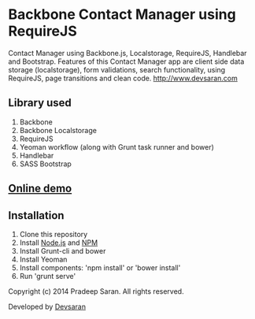 Backbone Contact Manager using RequireJS
========================

Contact Manager using Backbone.js, Localstorage, RequireJS, Handlebar and Bootstrap. Features of this Contact Manager app are client side data storage (localstorage), form validations, search functionality, using RequireJS, page transitions and clean code. 
http://www.devsaran.com

## Library used

1. Backbone
2. Backbone Localstorage
3. RequireJS
4. Yeoman workflow (along with Grunt task runner and bower)
5. Handlebar
6. SASS Bootstrap

## [Online demo](http://devsaran.github.io/contact-manager-backbone/)

## Installation

1. Clone this repository
2. Install [Node.js](http://nodejs.org/) and [NPM](http://npmjs.org/)
3. Install Grunt-cli and bower
4. Install Yeoman
5. Install components: 'npm install' or 'bower install'
6. Run 'grunt serve'



Copyright (c) 2014 Pradeep Saran. All rights reserved.

Developed by [Devsaran](http://www.devsaran.com)
